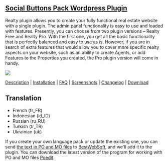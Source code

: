 <a href="http://bestwebsoft.com/products/social-buttons-pack/" target=_blank>Social Buttons Pack Wordpress Plugin</a>  
----------------------------------------

Realty plugin allows you to create your fully functional real estate website with a single plugin. The admin panel functionality is easy to use and loaded with features. Presently, you can choose from two plugin versions – Realty Free and Realty Pro. With the first one, you get all the basic functionality that is perfectly balanced and easy to use as is. However, if you are in search of extra features that would allow you to cover more specific realty aspects on your website, such as an ability to create Agents, or add Features to the Properties you created, the Pro plugin version will come in handy. 

<img src="http://bestwebsoft.com/wp-content/uploads/2015/04/xsocial-buttons-pack-banner-website.jpg.pagespeed.ic.qTAbbzN9e_.jpg"/>

<a href="http://bestwebsoft.com/products/social-buttons-pack/description" target=_blank>Description</a> | 
<a href="http://bestwebsoft.com/products/social-buttons-pack/installation" target=_blank>Installation</a> | 
<a href="http://bestwebsoft.com/products/social-buttons-pack/faq" target=_blank>FAQ</a> | 
<a href="http://bestwebsoft.com/products/social-buttons-pack/screenshots" target=_blank>Screenshots</a> | 
<a href="http://bestwebsoft.com/products/social-buttons-pack/changelog" target=_blank>Changelog</a> | 
<a href="http://bestwebsoft.com/products/social-buttons-pack/download" target=_blank>Download</a>


Translation
-----------------------------
* French (fr_FR) 
* Indonesian (id_ID) 
* Russian (ru_RU)
* Turkish (tr_TR) 
* Ukrainian (uk)

If you create your own language pack or update the existing one, you can send <a href="http://codex.wordpress.org/Translating_WordPress" target="_blank">the text in PO and MO files</a> to <a href="http://support.bestwebsoft.com" target="_blank">BestWebSoft</a>, and we'll add it to the plugin. You can download the latest version of the program for working with PO and MO files <a href="http://www.poedit.net/download.php" target="_blank">Poedit</a>.


